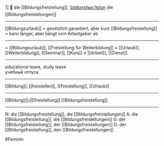 🗓️ 🔴 die [[Bildungsfreistellung]], [ˈbɪldʊŋsfʁaɪ̯ˌʃtɛlʊŋ](https://youglish.com/pronounce/Bildungsfreistellung/german)
die [[Bildungsfreistellungen]]

---
[[Bildungsurlaub]] = gesetzlich garantiert, aber kurz
[[Bildungsfreistellung]] = kann länger, aber hängt vom Arbeitgeber ab

---
= [[Bildungsurlaub]], [[Freistellung für Weiterbildung]]
≈ [[Urlaub]], [[Weiterbildung]], [[Seminar]], [[Kurs]]
≠ [[Arbeit]], [[Dienst]]

---
educational leave, study leave  
учебный отпуск

---
[[Bildung]], [[freistellen]], [[Freistellung]], [[Urlaub]]

---
[[Bildung]]|`s`|[[freistellung]]
[[Bildungsfreistellung]]


---
N: die [[Bildungsfreistellung]], die [[Bildungsfreistellungen]]
A: die [[Bildungsfreistellung]], die [[Bildungsfreistellungen]]
G: der [[Bildungsfreistellung]], der [[Bildungsfreistellungen]]
D: der [[Bildungsfreistellung]], den [[Bildungsfreistellungen]]

#Feminin 